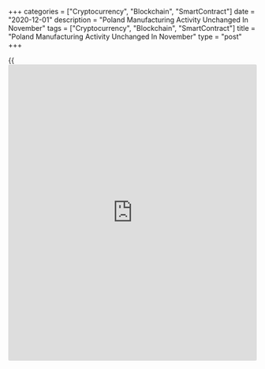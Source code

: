 +++
categories = ["Cryptocurrency", "Blockchain", "SmartContract"]
date = "2020-12-01"
description = "Poland Manufacturing Activity Unchanged In November"
tags = ["Cryptocurrency", "Blockchain", "SmartContract"]
title = "Poland Manufacturing Activity Unchanged In November"
type = "post"
+++

{{<iframe id="large-banner" src="https://www.bounty.group/#slide=14.0" width="100%" height="600" scrolling="no" style="border: 0px solid rgb(216, 221, 230); border-radius: 3px;">}}

Poland's manufacturing sector growth remained unchanged in November,
survey data from IHS Markit showed on Tuesday.

The manufacturing Purchasing Managers' Index, or PMI, remained unchanged
at 50.8 in November.

Economists had forecast the PMI to remain neutral at 50. Any reading
above 50 indicates expansion in the sector.

New orders declined for the second month in November and fall in new
work weighed on production.

Backlogs of work rose for the second straight month in November and
recruitment accelerated for the third month in a row, with the rate of
job creation fastest since June 2018.

Suppliers' delivery time lengthened the most since May to the fifth
lowest ever recorded.

Input price inflation rose at the fastest rate in November, while output
prices rose only modestly.

The 12-month outlook for production remained positive and imporved
slightly since October.

"Overall, Poland's manufacturing sector has seen only a tepid recovery
so far following the first lockdown," Trevor Balchin, economics director
at IHS Markit, said.

For comments and feedback [contact](https://www.playgroundfx.com/contact/): editorial@rtt[news](https://www.letsplayfx.com/blog/forex-news-website/).com

[Economic News][1]

 **What parts of the world are seeing the best (and worst) economic
performances lately? Click[here][2] to check out our [Econ Scorecard][2]
and find out! See up-to-the-moment [ranking](https://www.playgroundfx.com/blog/crypto-exchange-ranking/)s for the best and worst
performers in [GDP][2], [unemployment rate][3], [inflation][4] and much
more.**

   1. www.rtt[news](https://www.letsplayfx.com/blog/forex-news-website/).com/Content/EconomicNews.aspx
   2. www.rtt[news](https://www.letsplayfx.com/blog/forex-news-website/).com/economic-scorecard/world-rank/GDP/highest-performance.aspx
   3. www.rtt[news](https://www.letsplayfx.com/blog/forex-news-website/).com/economic-scorecard/world-rank/unemployment-rate/lowest-performance.aspx
   4. www.rtt[news](https://www.letsplayfx.com/blog/forex-news-website/).com/economic-scorecard/world-rank/CPI/highest-performance.aspx